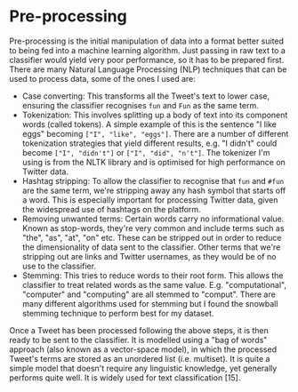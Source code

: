 # Pre-processing

Pre-processing is the initial manipulation of data into a format better suited to being fed into a machine learning algorithm. Just passing in raw text to a classifier would yield very poor performance, so it has to be prepared first. There are many Natural Language Processing (NLP) techniques that can be used to process data, some of the ones I used are:

* Case converting: This transforms all the Tweet's text to lower case, ensuring the classifier recognises `fun` and `Fun` as the same term.
* Tokenization: This involves splitting up a body of text into its component words (called tokens). A simple example of this is the sentence "I like eggs" becoming `["I", "like", "eggs"]`. There are a number of different tokenization strategies that yield different results, e.g. "I  didn't" could become `["I", "didn't"]` or `["I", "did", "n't"]`. The tokenizer I'm using is from the NLTK library and is optimised for high performance on Twitter data.
* Hashtag stripping: To allow the classifier to recognise that `fun` and `#fun` are the same term, we're stripping away any hash symbol that starts off a word. This is especially important for processing Twitter data, given the widespread use of hashtags on the platform.
* Removing unwanted terms: Certain words carry no informational value. Known as stop-words, they're very common and include terms such as "the", "as", "at", "on" etc. These can be stripped out in order to reduce the dimensionality of data sent to the classifier. Other terms that we're stripping out are links and Twitter usernames, as they would be of no use to the classifier.
* Stemming: This tries to reduce words to their root form. This allows the classifier to treat related words as the same value. E.g. "computational", "computer" and "computing" are all stemmed to "comput". There are many different algorithms used for stemming but I found the snowball stemming technique to perform best for my dataset.

Once a Tweet has been processed following the above steps, it is then ready to be sent to the classifier. It is modelled using a "bag of words" approach (also known as a vector-space model), in which the processed Tweet's terms are stored as an unordered list (i.e. multiset). It is quite a simple model that doesn't require any linguistic knowledge, yet generally performs quite well. It is widely used for text classification [15].
